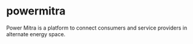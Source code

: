 # powermitra
Power Mitra is a platform to connect consumers and service providers in alternate energy space.
